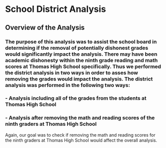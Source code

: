 # School District Analysis

## Overview of the Analysis

### The purpose of this analysis was to assist the school board in determining if the removal of potentially dishonest grades would significantly impact the analysis. There may have been academic dishonesty within the ninth grade reading and math scores at Thomas High School specifically. Thus we performed the district analysis in two ways in order to asses how removing the grades would impact the analysis. The district analysis was performed in the following two ways:
### - Analysis including all of the grades from the students at Thomas High School
### - Analysis after removing the math and reading scores of the ninth graders at Thomas High School
Again, our goal was to check if removing the math and reading scores for the ninth graders at Thomas High School would affect the overall analysis.


